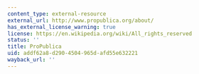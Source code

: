 ```yaml
---
content_type: external-resource
external_url: http://www.propublica.org/about/
has_external_license_warning: true
license: https://en.wikipedia.org/wiki/All_rights_reserved
status: ''
title: ProPublica
uid: addf62a8-d290-4504-965d-afd55e632221
wayback_url: ''
---
```

